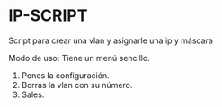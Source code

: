 # IP-SCRIPT
 Script para crear una vlan y asignarle una ip y máscara


Modo de uso:
Tiene un menú sencillo.
1) Pones la configuración.
2) Borras la vlan con su número.
3) Sales.
